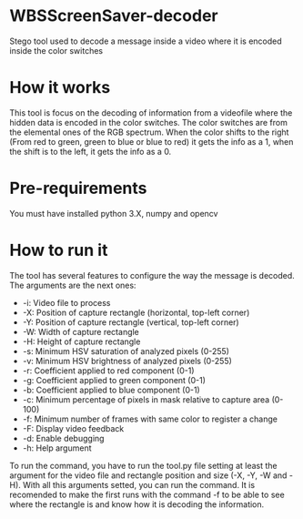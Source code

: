 # WBSScreenSaver-decoder
Stego tool used to decode a message inside a video where it is encoded inside the color switches

# How it works

This tool is focus on the decoding of information from a videofile where the hidden data is encoded in the color switches. The color switches are from the elemental ones of the RGB spectrum. When the color shifts to the right (From red to green, green to blue or blue to red) it gets the info as a 1, when the shift is to  the left, it gets the info as a 0.

# Pre-requirements

You must have installed python 3.X, numpy and opencv

# How to run it

The tool has several features to configure the way the message is decoded. The arguments are the next ones:
+ -i: Video file to process
+ -X: Position of capture rectangle (horizontal, top-left corner)
+ -Y: Position of capture rectangle (vertical, top-left corner)
+ -W: Width of capture rectangle
+ -H: Height of capture rectangle
+ -s: Minimum HSV saturation of analyzed pixels (0-255)
+ -v: Minimum HSV brightness of analyzed pixels (0-255)
+ -r: Coefficient applied to red component (0-1)
+ -g: Coefficient applied to green component (0-1)
+ -b: Coefficient applied to blue component (0-1)
+ -c: Minimum percentage of pixels in mask relative to capture area (0-100)
+ -f: Minimum number of frames with same color to register a change
+ -F: Display video feedback
+ -d: Enable debugging
+ -h: Help argument

To run the command, you have to run the tool.py file setting at least the argument for the video file and rectangle position and size (-X, -Y, -W and -H). With all this arguments setted, you can run the command. It is recomended to make the first runs with the command -f to be able to see where the rectangle is and know how it is decoding the information.
